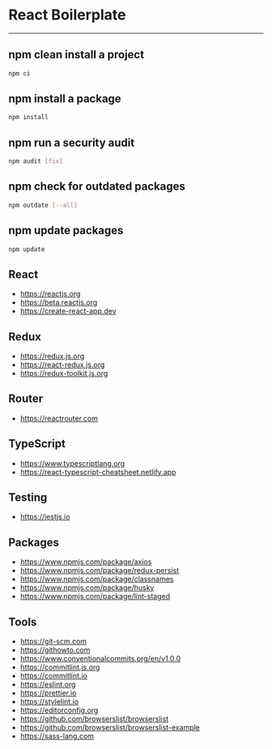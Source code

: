 # React Boilerplate

---

## npm clean install a project

```bash
npm ci
```

## npm install a package

```bash
npm install
```

## npm run a security audit

```bash
npm audit [fix]
```

## npm check for outdated packages

```bash
npm outdate [--all]
```

## npm update packages

```bash
npm update
```

## React

- https://reactjs.org
- https://beta.reactjs.org
- https://create-react-app.dev

## Redux

- https://redux.js.org
- https://react-redux.js.org
- https://redux-toolkit.js.org

## Router

- https://reactrouter.com

## TypeScript

- https://www.typescriptlang.org
- https://react-typescript-cheatsheet.netlify.app

## Testing

- https://jestjs.io

## Packages

- https://www.npmjs.com/package/axios
- https://www.npmjs.com/package/redux-persist
- https://www.npmjs.com/package/classnames
- https://www.npmjs.com/package/husky
- https://www.npmjs.com/package/lint-staged

## Tools

- https://git-scm.com
- https://githowto.com
- https://www.conventionalcommits.org/en/v1.0.0
- https://commitlint.js.org
- https://commitlint.io
- https://eslint.org
- https://prettier.io
- https://stylelint.io
- https://editorconfig.org
- https://github.com/browserslist/browserslist
- https://github.com/browserslist/browserslist-example
- https://sass-lang.com

